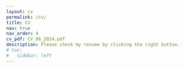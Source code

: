 ```yaml
---
layout: cv
permalink: /cv/
title: CV
nav: true
nav_order: 4
cv_pdf: CV_06_2024.pdf
description: Please check my resume by clicking the right button. 
# toc:
#   sidebar: left
---
```

